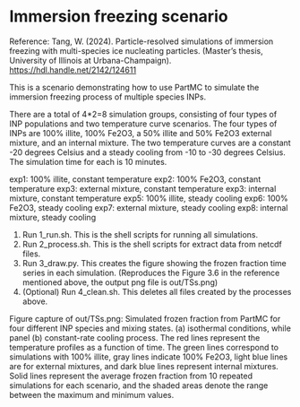 
# Immersion freezing scenario

Reference:
Tang, W. (2024). Particle-resolved simulations of immersion freezing with multi-species ice nucleating particles. (Master’s thesis, University of Illinois at Urbana-Champaign). https://hdl.handle.net/2142/124611

This is a scenario demonstrating how to use PartMC to simulate the immersion freezing process of multiple species INPs.

There are a total of 4*2=8 simulation groups, consisting of four types of INP populations and two temperature curve scenarios. The four types of INPs are 100% illite, 100% Fe2O3, a 50% illite and 50% Fe2O3 external mixture, and an internal mixture. The two temperature curves are a constant -20 degrees Celsius and a steady cooling from -10 to -30 degrees Celsius. The simulation time for each is 10 minutes.

exp1: 100% illite, constant temperature
exp2: 100% Fe2O3, constant temperature
exp3: external mixture, constant temperature
exp3: internal mixture, constant temperature
exp5: 100% illite, steady cooling
exp6: 100% Fe2O3, steady cooling
exp7: external mixture, steady cooling
exp8: internal mixture, steady cooling

1. Run 1_run.sh. This is the shell scripts for running all simulations.
2. Run 2_process.sh. This is the shell scripts for extract data from netcdf files.
3. Run 3_draw.py. This creates the figure showing the frozen fraction time series in each simulation. 
   (Reproduces the Figure 3.6 in the reference mentioned above, the output png file is out/TSs.png)
4. (Optional) Run 4_clean.sh. This deletes all files created by the processes above.

Figure capture of out/TSs.png:
Simulated frozen fraction from PartMC for four different INP species and mixing states. (a) isothermal conditions, while panel (b) constant-rate cooling process. The red lines represent the temperature profiles as a function of time. The green lines correspond to simulations with 100% illite, gray lines indicate 100% Fe2O3, light blue lines are for external mixtures, and dark blue lines represent internal mixtures. Solid lines represent the average frozen fraction from 10 repeated simulations for each scenario, and the shaded areas denote the range between the maximum and minimum values.
